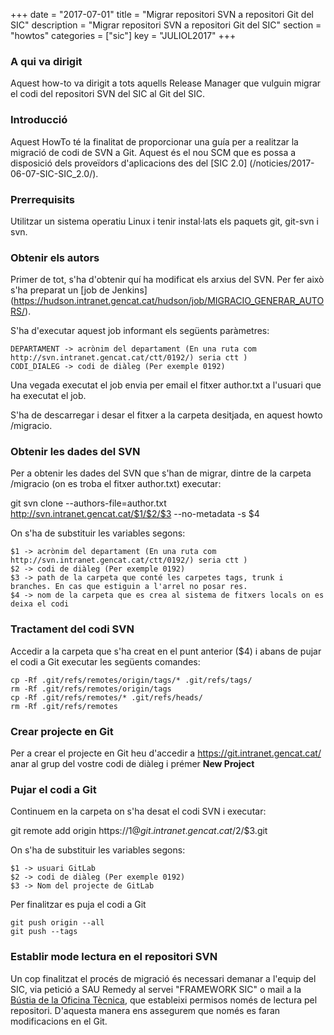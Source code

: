 +++
date = "2017-07-01"
title = "Migrar repositori SVN a repositori Git del SIC"
description = "Migrar repositori SVN a repositori Git del SIC"
section = "howtos"
categories = ["sic"]
key = "JULIOL2017"
+++

### A qui va dirigit

Aquest how-to va dirigit a tots aquells Release Manager que vulguin migrar el codi del repositori SVN del SIC al Git del SIC.

### Introducció

Aquest HowTo té la finalitat de proporcionar una guía per a realitzar la migració de codi de SVN a Git. Aquest és el nou SCM que es possa a disposició dels proveïdors d'aplicacions des del [SIC 2.0] (/noticies/2017-06-07-SIC-SIC_2.0/).

### Prerrequisits

Utilitzar un sistema operatiu Linux i tenir instal·lats els paquets git, git-svn i svn.

### Obtenir els autors

Primer de tot, s'ha d'obtenir quí ha modificat els arxius del SVN. Per fer això s'ha preparat un [job de Jenkins] (https://hudson.intranet.gencat.cat/hudson/job/MIGRACIO_GENERAR_AUTORS/).

S'ha d'executar aquest job informant els següents paràmetres:

	DEPARTAMENT -> acrònim del departament (En una ruta com http://svn.intranet.gencat.cat/ctt/0192/) seria ctt )
	CODI_DIALEG -> codi de diàleg (Per exemple 0192)

Una vegada executat el job envia per email el fitxer author.txt a l'usuari que ha executat el job.

S'ha de descarregar i desar el fitxer a la carpeta desitjada, en aquest howto /migracio.

### Obtenir les dades del SVN

Per a obtenir les dades del SVN que s'han de migrar, dintre de la carpeta /migracio (on es troba el fitxer author.txt) executar:

git svn clone --authors-file=author.txt http://svn.intranet.gencat.cat/$1/$2/$3 --no-metadata -s $4

On s'ha de substituir les variables segons:

	$1 -> acrònim del departament (En una ruta com http://svn.intranet.gencat.cat/ctt/0192/) seria ctt )
	$2 -> codi de diàleg (Per exemple 0192)
	$3 -> path de la carpeta que conté les carpetes tags, trunk i branches. En cas que estiguin a l'arrel no posar res.
	$4 -> nom de la carpeta que es crea al sistema de fitxers locals on es deixa el codi

### Tractament del codi SVN

Accedir a la carpeta que s'ha creat en el punt anterior ($4) i abans de pujar el codi a Git executar les següents comandes:

	cp -Rf .git/refs/remotes/origin/tags/* .git/refs/tags/
	rm -Rf .git/refs/remotes/origin/tags
	cp -Rf .git/refs/remotes/* .git/refs/heads/
	rm -Rf .git/refs/remotes

### Crear projecte en Git

Per a crear el projecte en Git heu d'accedir a https://git.intranet.gencat.cat/ anar al grup del vostre codi de diàleg i prémer **New Project**

### Pujar el codi a Git

Continuem en la carpeta on s'ha desat el codi SVN i executar:

git remote add origin https://$1@git.intranet.gencat.cat/$2/$3.git

On s'ha de substituir les variables segons:

	$1 -> usuari GitLab
	$2 -> codi de diàleg (Per exemple 0192)
	$3 -> Nom del projecte de GitLab

Per finalitzar es puja el codi a Git

	git push origin --all
	git push --tags

### Establir mode lectura en el repositori SVN

Un cop finalitzat el procés de migració és necessari demanar a l'equip del SIC, via petició a SAU Remedy al servei "FRAMEWORK SIC" o mail a la [Bústia de la Oficina Tècnica](mailto:oficina-tecnica.canigo.ctti@gencat.cat), que estableixi permisos només de lectura pel repositori. D'aquesta manera ens assegurem que només es faran modificacions en el Git.
